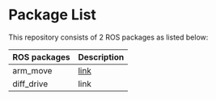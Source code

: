 # Package List
This repository consists of 2 ROS packages as listed below:

ROS packages | Description
------------ | -------------
arm_move| [link](https://github.com/ME495-EmbeddedSystems/homework-3-whomihirpatel/tree/master/arm_move)
diff_drive |  link
